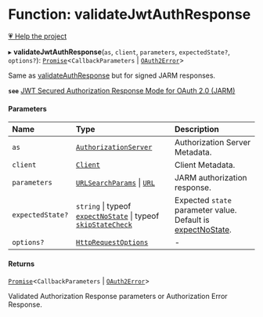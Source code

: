 # Function: validateJwtAuthResponse

[💗 Help the project](https://github.com/sponsors/panva)

▸ **validateJwtAuthResponse**(`as`, `client`, `parameters`, `expectedState?`, `options?`): [`Promise`]( https://developer.mozilla.org/en-US/docs/Web/JavaScript/Reference/Global_Objects/Promise )<`CallbackParameters` \| [`OAuth2Error`](../interfaces/OAuth2Error.md)\>

Same as [validateAuthResponse](validateAuthResponse.md) but for signed JARM responses.

**`see`** [JWT Secured Authorization Response Mode for OAuth 2.0 (JARM)](https://openid.net/specs/openid-financial-api-jarm.html)

#### Parameters

| Name | Type | Description |
| :------ | :------ | :------ |
| `as` | [`AuthorizationServer`](../interfaces/AuthorizationServer.md) | Authorization Server Metadata. |
| `client` | [`Client`](../interfaces/Client.md) | Client Metadata. |
| `parameters` | [`URLSearchParams`]( https://developer.mozilla.org/en-US/docs/Web/API/URLSearchParams ) \| [`URL`]( https://developer.mozilla.org/en-US/docs/Web/API/URL ) | JARM authorization response. |
| `expectedState?` | `string` \| typeof [`expectNoState`](../variables/expectNoState.md) \| typeof [`skipStateCheck`](../variables/skipStateCheck.md) | Expected `state` parameter value. Default is [expectNoState](../variables/expectNoState.md). |
| `options?` | [`HttpRequestOptions`](../interfaces/HttpRequestOptions.md) | - |

#### Returns

[`Promise`]( https://developer.mozilla.org/en-US/docs/Web/JavaScript/Reference/Global_Objects/Promise )<`CallbackParameters` \| [`OAuth2Error`](../interfaces/OAuth2Error.md)\>

Validated Authorization Response parameters or Authorization Error Response.
